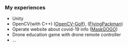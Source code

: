### My experiences
- Unity
- OpenCV(with C++) ([OpenCV-Golf](https://github.com/gamejun16/OpenCV-Golf)), ([FlyingPackman](https://github.com/gamejun16/FlyingPackman))
- Operate website about covid-19 info ([MaskGOGO](https://dakisang.github.io/maskgogo))
- Drone education game with drone remote controller 
- ...
